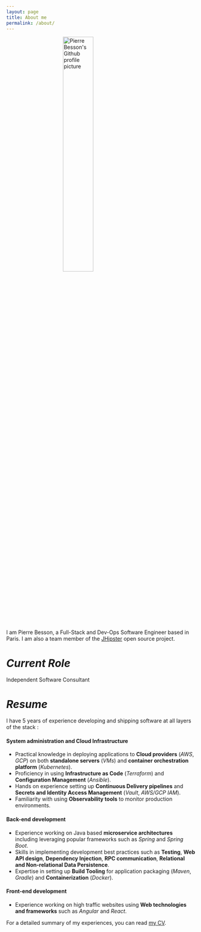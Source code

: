 ```yaml
---
layout: page
title: About me
permalink: /about/
---
```


<img src="https://avatars1.githubusercontent.com/u/513471" alt="Pierre Besson's Github profile picture"  style="display: block; margin-left: auto; margin-right: auto; width: 40%">

I am Pierre Besson, a Full-Stack and Dev-Ops Software Engineer based in Paris. I am also a team member of the [JHipster](https://jhipster.tech/team) open source project.

# *Current Role*

Independent Software Consultant

# *Resume*

I have 5 years of experience developing and shipping software at all layers of the stack :

#### **System administration and Cloud Infrastructure**

- Practical knowledge in deploying applications to **Cloud providers** (*AWS*, *GCP*) on both **standalone servers** (*VMs*) and **container orchestration platform** (*Kubernetes*).
- Proficiency in using **Infrastructure as Code** (*Terraform*) and **Configuration Management** (*Ansible*).
- Hands on experience setting up **Continuous Delivery pipelines** and  **Secrets and Identity Access Management** (*Vault*, *AWS/GCP IAM*).
- Familiarity with using **Observability tools** to monitor production environments.


#### **Back-end development**

- Experience working on Java based **microservice architectures** including leveraging popular frameworks such as *Spring* and *Spring Boot*.
- Skills in implementing development best practices such as **Testing**, **Web API design**, **Dependency Injection**, **RPC communication**, **Relational and Non-relational Data Persistence**.
- Expertise in setting up **Build Tooling** for application packaging (*Maven*, *Gradle*) and **Containerization** (*Docker*).

#### **Front-end development**

- Experience working on high traffic websites using **Web technologies and frameworks** such as *Angular* and *React*.

For a detailed summary of my experiences, you can read [my CV](/files/Pierre_Besson_CV.pdf).
